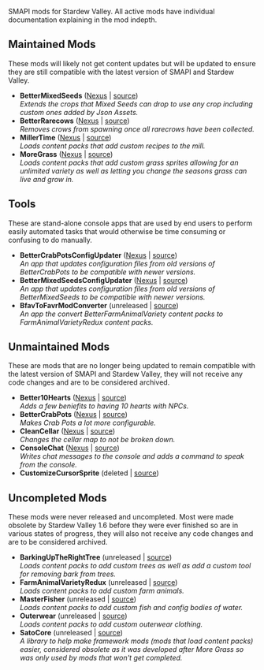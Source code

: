 SMAPI mods for Stardew Valley. All active mods have individual documentation explaining in the mod indepth.

## Maintained Mods
These mods will likely not get content updates but will be updated to ensure they are still compatible with the latest version of SMAPI and Stardew Valley.
* **BetterMixedSeeds** ([Nexus](https://www.nexusmods.com/stardewvalley/mods/3012) | [source](BetterMixedSeeds))  
*Extends the crops that Mixed Seeds can drop to use any crop including custom ones added by Json Assets.*
* **BetterRarecows** ([Nexus](https://www.nexusmods.com/stardewvalley/mods/3232) | [source](BetterRareCrows))  
*Removes crows from spawning once all rarecrows have been collected.*
* **MillerTime** ([Nexus](https://www.nexusmods.com/stardewvalley/mods/7575) | [source](MillerTime))  
*Loads content packs that add custom recipes to the mill.*
* **MoreGrass** ([Nexus](https://www.nexusmods.com/stardewvalley/mods/5398) | [source](MoreGrass))  
*Loads content packs that add custom grass sprites allowing for an unlimited variety as well as letting you change the seasons grass can live and grow in.*

## Tools
These are stand-alone console apps that are used by end users to perform easily automated tasks that would otherwise be time consuming or confusing to do manually.
* **BetterCrabPotsConfigUpdater** ([Nexus]() | [source](BetterCrabPotsConfigUpdater))  
*An app that updates configuration files from old versions of BetterCrabPots to be compatible with newer versions.*
* **BetterMixedSeedsConfigUpdater** ([Nexus]() | [source](BetterMixedSeedsConfigUpdater))  
*An app that updates configuration files from old versions of BetterMixedSeeds to be compatible with newer versions.*
* **BfavToFavrModConverter** (unreleased | [source](BfavToFavrModConverter))  
*An app the convert BetterFarmAnimalVariety content packs to FarmAnimalVarietyRedux content packs.*

## Unmaintained Mods
These are mods that are no longer being updated to remain compatible with the latest version of SMAPI and Stardew Valley, they will not receive any code changes and are to be considered archived.
* **Better10Hearts** ([Nexus](https://www.nexusmods.com/stardewvalley/mods/3605) | [source](Better10Hearts))  
*Adds a few beniefits to having 10 hearts with NPCs.*
* **BetterCrabPots** ([Nexus](https://www.nexusmods.com/stardewvalley/mods/3159) | [source](BetterCrabPots))  
*Makes Crab Pots a lot more configurable.*
* **CleanCellar** ([Nexus](https://www.nexusmods.com/stardewvalley/mods/2975) | [source](CleanCellar))  
*Changes the cellar map to not be broken down.*
* **ConsoleChat** ([Nexus](https://www.nexusmods.com/stardewvalley/mods/3768) | [source](ConsoleChat))  
*Writes chat messages to the console and adds a command to speak from the console.*
* **CustomizeCursorSprite** (deleted | [source](CustomizeCursorSprite))  

## Uncompleted Mods
These mods were never released and uncompleted. Most were made obsolete by Stardew Valley 1.6 before they were ever finished so are in various states of progress, they will also not receive any code changes and are to be considered archived.
* **BarkingUpTheRightTree** (unreleased | [source](BarkingUpTheRightTree))  
*Loads content packs to add custom trees as well as add a custom tool for removing bark from trees.*
* **FarmAnimalVarietyRedux** (unreleased | [source](FarmAnimalVarietyRedux))  
*Loads content packs to add custom farm animals.*
* **MasterFisher** (unreleased | [source](MasterFisher))  
*Loads content packs to add custom fish and config bodies of water.*
* **Outerwear** (unreleased | [source](Outerwear))  
*Loads content packs to add custom outerwear clothing.*
* **SatoCore** (unreleased | [source](SatoCore))  
*A library to help make framework mods (mods that load content packs) easier, considered obsolete as it was developed after More Grass so was only used by mods that won't get completed.*